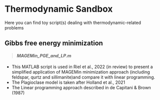 # Thermodynamic Sandbox

Here you can find toy script(s) dealing with thermodynamic-related problems

## Gibbs free energy minimization

> #### *MAGEMin_PGE_and_LP.m*

- This MATLAB script is used in Riel et al., 2022 (in review) to present a simplified application of MAGEMin minimization approach (including feldspar, qurtz and sillimanite)and compare it with linear programming. 
- The Plagioclase model is taken after Holland et al., 2021
- The Linear programming approach described in de Capitani & Brown (1987)

